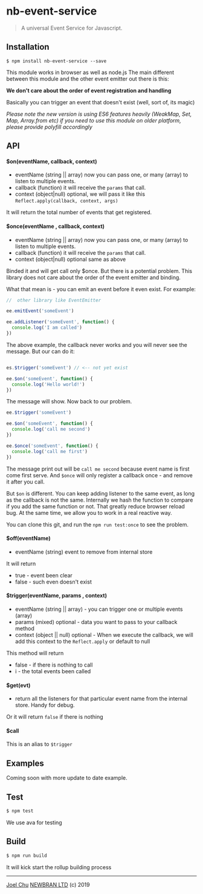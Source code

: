 # nb-event-service

> A universal Event Service for Javascript.

## Installation

    $ npm install nb-event-service --save

This module works in browser as well as node.js
The main different between this module and the other event emitter out there is this:

**We don't care about the order of event registration and handling**

Basically you can trigger an event that doesn't exist (well, sort of, its magic)

*Please note the new version is using ES6 features heavily (WeakMap, Set, Map, Array.from etc) if you need to
use this module on older platform, please provide polyfill accordingly*

## API

#### $on(eventName, callback, context)

* eventName (string || array) now you can pass one, or many (array) to listen to multiple events.
* callback (function) it will receive the `params` that call.
* context (object|null) optional, we will pass it like this `Reflect.apply(callback, context, args)`

It will return the total number of events that get registered.

#### $once(eventName , callback, context)

* eventName (string || array) now you can pass one, or many (array) to listen to multiple events.
* callback (function) it will receive the `params` that call.
* context (object|null) optional same as above

Binded it and will get call only $once. But there is a potential problem.
This library does not care about the order of the event emitter and binding.

What that mean is - you can emit an event before it even exist.
For example:

```js
//  other library like EventEmitter

ee.emitEvent('someEvent')

ee.addListener('someEvent', function() {
  console.log('I am called')
})

```

The above example, the callback never works and you will never see the message. But our can do it:

```js

es.$trigger('someEvent') // <-- not yet exist

ee.$on('someEvent', function() {
  console.log('Hello world!')
})

```

The message will show. Now back to our problem.

```js
ee.$trigger('someEvent')

ee.$on('someEvent', function() {
  console.log('call me second')
})

ee.$once('someEvent', function() {
  console.log('call me first')
})

```

The message print out will be `call me second` because event name is first come first serve.
And `$once` will only register a callback once - and remove it after you call.

But `$on` is different. You can keep adding listener to the same event, as long as the callback is not the same.
Internally we hash the function to compare if you add the same function or not. That greatly reduce browser reload
bug. At the same time, we allow you to work in a real reactive way.

You can clone this git, and run the `npm run test:once` to see the problem.

#### $off(eventName)

* eventName (string) event to remove from internal store  

It will return

* true - event been clear
* false - such even doesn't exist

#### $trigger(eventName, params , context)

* eventName (string || array) - you can trigger one or multiple events (array)
* params (mixed) optional - data you want to pass to your callback method
* context (object || null) optional - When we execute the callback, we will add this context to the `Reflect.apply` or default to null

This method will return

* false - if there is nothing to call
* i - the total events been called

#### $get(evt)

* return all the listeners for that particular event name from the internal store. Handy for debug.

Or it will return `false` if there is nothing

#### $call

This is an alias to `$trigger`

## Examples

Coming soon with more update to date example.

## Test

```sh
$ npm test  
```

We use ava for testing

## Build

```sh
$ npm run build
```

It will kick start the rollup building process

---

[Joel Chu](https://joelchu.com) [NEWBRAN LTD](https://newbran.ch) (c) 2019
